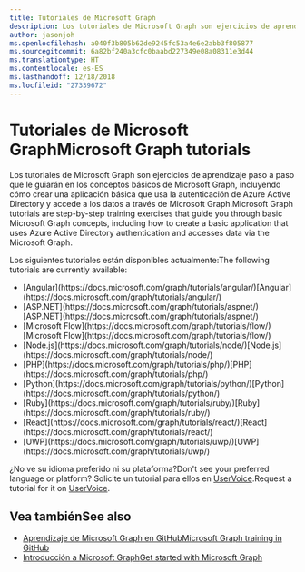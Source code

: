 ```yaml
---
title: Tutoriales de Microsoft Graph
description: Los tutoriales de Microsoft Graph son ejercicios de aprendizaje paso a paso que le guiarán en los conceptos básicos de Microsoft Graph, incluyendo cómo crear una aplicación básica que usa la autenticación de Azure Active Directory y accede a los datos a través de Microsoft Graph.
author: jasonjoh
ms.openlocfilehash: a040f3b805b62de9245fc53a4e6e2abb3f805877
ms.sourcegitcommit: 6a82bf240a3cfc0baabd227349e08a08311e3d44
ms.translationtype: HT
ms.contentlocale: es-ES
ms.lasthandoff: 12/18/2018
ms.locfileid: "27339672"
---
```

# <a name="microsoft-graph-tutorials"></a><span data-ttu-id="52b6c-103">Tutoriales de Microsoft Graph</span><span class="sxs-lookup"><span data-stu-id="52b6c-103">Microsoft Graph tutorials</span></span>

<span data-ttu-id="52b6c-104">Los tutoriales de Microsoft Graph son ejercicios de aprendizaje paso a paso que le guiarán en los conceptos básicos de Microsoft Graph, incluyendo cómo crear una aplicación básica que usa la autenticación de Azure Active Directory y accede a los datos a través de Microsoft Graph.</span><span class="sxs-lookup"><span data-stu-id="52b6c-104">Microsoft Graph tutorials are step-by-step training exercises that guide you through basic Microsoft Graph concepts, including how to create a basic application that uses Azure Active Directory authentication and accesses data via the Microsoft Graph.</span></span>

<span data-ttu-id="52b6c-105">Los siguientes tutoriales están disponibles actualmente:</span><span class="sxs-lookup"><span data-stu-id="52b6c-105">The following tutorials are currently available:</span></span>

- <span data-ttu-id="52b6c-106">
  [Angular](https://docs.microsoft.com/graph/tutorials/angular/)</span><span class="sxs-lookup"><span data-stu-id="52b6c-106">[Angular](https://docs.microsoft.com/graph/tutorials/angular/)</span></span>
- <span data-ttu-id="52b6c-107">
  [ASP.NET](https://docs.microsoft.com/graph/tutorials/aspnet/)</span><span class="sxs-lookup"><span data-stu-id="52b6c-107">[ASP.NET](https://docs.microsoft.com/graph/tutorials/aspnet/)</span></span>
- <span data-ttu-id="52b6c-108">
  [Microsoft Flow](https://docs.microsoft.com/graph/tutorials/flow/)</span><span class="sxs-lookup"><span data-stu-id="52b6c-108">[Microsoft Flow](https://docs.microsoft.com/graph/tutorials/flow/)</span></span>
- <span data-ttu-id="52b6c-109">
  [Node.js](https://docs.microsoft.com/graph/tutorials/node/)</span><span class="sxs-lookup"><span data-stu-id="52b6c-109">[Node.js](https://docs.microsoft.com/graph/tutorials/node/)</span></span>
- <span data-ttu-id="52b6c-110">
  [PHP](https://docs.microsoft.com/graph/tutorials/php/)</span><span class="sxs-lookup"><span data-stu-id="52b6c-110">[PHP](https://docs.microsoft.com/graph/tutorials/php/)</span></span>
- <span data-ttu-id="52b6c-111">
  [Python](https://docs.microsoft.com/graph/tutorials/python/)</span><span class="sxs-lookup"><span data-stu-id="52b6c-111">[Python](https://docs.microsoft.com/graph/tutorials/python/)</span></span>
- <span data-ttu-id="52b6c-112">
  [Ruby](https://docs.microsoft.com/graph/tutorials/ruby/)</span><span class="sxs-lookup"><span data-stu-id="52b6c-112">[Ruby](https://docs.microsoft.com/graph/tutorials/ruby/)</span></span>
- <span data-ttu-id="52b6c-113">
  [React](https://docs.microsoft.com/graph/tutorials/react/)</span><span class="sxs-lookup"><span data-stu-id="52b6c-113">[React](https://docs.microsoft.com/graph/tutorials/react/)</span></span>
- <span data-ttu-id="52b6c-114">
  [UWP](https://docs.microsoft.com/graph/tutorials/uwp/)</span><span class="sxs-lookup"><span data-stu-id="52b6c-114">[UWP](https://docs.microsoft.com/graph/tutorials/uwp/)</span></span>

<span data-ttu-id="52b6c-115">¿No ve su idioma preferido ni su plataforma?</span><span class="sxs-lookup"><span data-stu-id="52b6c-115">Don't see your preferred language or platform?</span></span> <span data-ttu-id="52b6c-116">Solicite un tutorial para ellos en [UserVoice](https://officespdev.uservoice.com/forums/224641-feature-requests-and-feedback/category/101632-microsoft-graph-o365-rest-apis).</span><span class="sxs-lookup"><span data-stu-id="52b6c-116">Request a tutorial for it on [UserVoice](https://officespdev.uservoice.com/forums/224641-feature-requests-and-feedback/category/101632-microsoft-graph-o365-rest-apis).</span></span>

## <a name="see-also"></a><span data-ttu-id="52b6c-117">Vea también</span><span class="sxs-lookup"><span data-stu-id="52b6c-117">See also</span></span>

- [<span data-ttu-id="52b6c-118">Aprendizaje de Microsoft Graph en GitHub</span><span class="sxs-lookup"><span data-stu-id="52b6c-118">Microsoft Graph training in GitHub</span></span>](https://github.com/microsoftgraph?utf8=%E2%9C%93&q=msgraph-training&type=&language=)
- [<span data-ttu-id="52b6c-119">Introducción a Microsoft Graph</span><span class="sxs-lookup"><span data-stu-id="52b6c-119">Get started with Microsoft Graph</span></span>](https://developer.microsoft.com/es-ES/graph/get-started)
